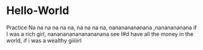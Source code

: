 # Hello-World
Practice
Na na na na na na, na na na na, nanananananana ,nananananana
if I was a rich girl, nananananananananana see I#d have all the money in the world, if i was a wealthy giiiiirl
